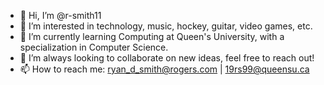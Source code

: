 - 👋 Hi, I’m @r-smith11
- 👀 I’m interested in technology, music, hockey, guitar, video games, etc.
- 🌱 I’m currently learning Computing at Queen's University, with a specialization in Computer Science.
- 💞️ I’m always looking to collaborate on new ideas, feel free to reach out!
- 📫 How to reach me: ryan_d_smith@rogers.com | 19rs99@queensu.ca

<!---
r-smith11/r-smith11 is a ✨ special ✨ repository because its `README.md` (this file) appears on your GitHub profile.
You can click the Preview link to take a look at your changes.
--->
